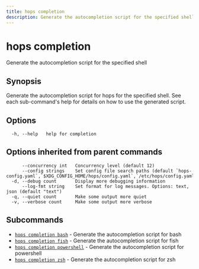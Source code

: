 ```yaml
---
title: hops completion
description: Generate the autocompletion script for the specified shell
---
```


<!--
This documentation is auto generated by a script.
Please do not edit this file directly.
-->

<!-- markdownlint-disable-next-line single-title -->
# hops completion

Generate the autocompletion script for the specified shell

## Synopsis

Generate the autocompletion script for hops for the specified shell.
See each sub-command's help for details on how to use the generated script.


## Options

```plaintext
  -h, --help   help for completion
```

## Options inherited from parent commands

```plaintext
      --concurrency int   Concurrency level (default 12)
      --config strings    Set config file search paths (default `hops-config.yaml`,`$XDG_CONFIG_HOME/hops/config.yaml`,`/etc/hops/config.yaml`)
  -d, --debug count       Display more debugging information
      --log-fmt string    Set format for log messages. Options: text, json (default "text")
  -q, --quiet count       Make some output more quiet
  -v, --verbose count     Make some output more verbose
```

## Subcommands

- [`hops completion bash`](bash.md) - Generate the autocompletion script for bash
- [`hops completion fish`](fish.md) - Generate the autocompletion script for fish
- [`hops completion powershell`](powershell.md) - Generate the autocompletion script for powershell
- [`hops completion zsh`](zsh.md) - Generate the autocompletion script for zsh
